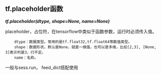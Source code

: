 ## tf.placeholder函数
***tf.placeholder(dtype, shape=None, name=None)***

placeholder，占位符，在tensorflow中类似于函数参数，运行时必须传入值。
```
    dtype：数据类型。常用的是tf.float32,tf.float64等数值类型。
    shape：数据形状。默认是None，就是一维值，也可以是多维，比如[2,3], [None, 3]表示列是3，行不定。
    name：名称。
```
一般与sess.run， feed_dict搭配使用
